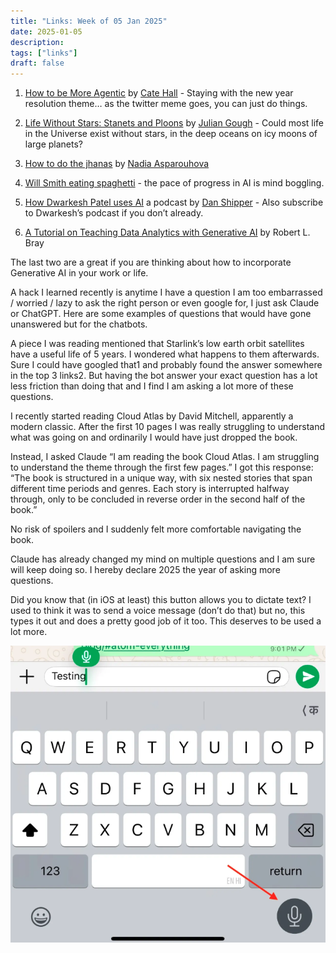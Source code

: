 ```yaml
---
title: "Links: Week of 05 Jan 2025"
date: 2025-01-05
description: 
tags: ["links"]
draft: false
---
```


1. [How to be More Agentic](https://usefulfictions.substack.com/p/how-to-be-more-agentic) by [Cate Hall](https://x.com/catehall) - Staying with the new year resolution theme… as the twitter meme goes, you can just do things.

2. [Life Without Stars: Stanets and Ploons](https://theeggandtherock.com/p/life-without-stars-stanets-and-ploons) by [Julian Gough](https://theeggandtherock.com/) - Could most life in the Universe exist without stars, in the deep oceans on icy moons of large planets?

3. [How to do the jhanas](https://nadia.xyz/jhanas) by [Nadia Asparouhova](https://nadia.xyz/)

4. [Will Smith eating spaghetti](https://x.com/Coingrams/status/1875681822165918172) - the pace of progress in AI is mind boggling.

5. [How Dwarkesh Patel uses AI](https://x.com/danshipper/status/1816098449835634709) a podcast by [Dan Shipper](https://x.com/danshipper) - Also subscribe to Dwarkesh’s podcast if you don’t already.

6. [A Tutorial on Teaching Data Analytics with Generative AI](https://www.kellogg.northwestern.edu/faculty/bray/doc/chatgpt/chatgpt.pdf) by Robert L. Bray

The last two are a great if you are thinking about how to incorporate Generative AI in your work or life.

A hack I learned recently is anytime I have a question I am too embarrassed / worried / lazy to ask the right person or even google for, I just ask Claude or ChatGPT. Here are some examples of questions that would have gone unanswered but for the chatbots.

A piece I was reading mentioned that Starlink’s low earth orbit satellites have a useful life of 5 years. I wondered what happens to them afterwards. Sure I could have googled that1 and probably found the answer somewhere in the top 3 links2. But having the bot answer your exact question has a lot less friction than doing that and I find I am asking a lot more of these questions.

I recently started reading Cloud Atlas by David Mitchell, apparently a modern classic. After the first 10 pages I was really struggling to understand what was going on and ordinarily I would have just dropped the book.

Instead, I asked Claude “I am reading the book Cloud Atlas. I am struggling to understand the theme through the first few pages.” I got this response: “The book is structured in a unique way, with six nested stories that span different time periods and genres. Each story is interrupted halfway through, only to be concluded in reverse order in the second half of the book.”

No risk of spoilers and I suddenly felt more comfortable navigating the book.

Claude has already changed my mind on multiple questions and I am sure will keep doing so. I hereby declare 2025 the year of asking more questions.

Did you know that (in iOS at least) this button allows you to dictate text? I used to think it was to send a voice message (don’t do that) but no, this types it out and does a pretty good job of it too. This deserves to be used a lot more.

![Dictate Text](/assets/images/2025/Jan/dictate-text.png)